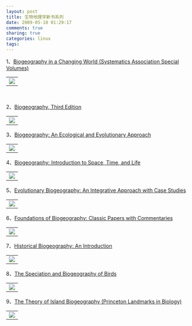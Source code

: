 ```yaml
---
layout: post
title: 生物地理学新书系列
date: 2009-05-10 01:29:17
comments: true
sharing: true
categories: linux
tags: 
---
```


<p>1、<a href="http://www.amazon.com/Biogeography-Changing-Systematics-Association-Special/dp/0849380383%3FSubscriptionId%3D0JTCV5ZMHMF7ZYTXGFR2%26tag%3Dbrdicr-20%26linkCode%3Dxm2%26camp%3D2025%26creative%3D165953%26creativeASIN%3D0849380383">Biogeography in a Changing World (Systematics Association Special Volumes)</a> </p>  <table cellspacing="0" cellpadding="0" border="0"><tbody>     <tr>       <td><img src="http://ecx.images-amazon.com/images/I/51Nso00QpoL._SL160_.jpg" /> </td>     </tr>   </tbody></table>  <p>&#160;</p>  <p>2、<a href="http://www.amazon.com/Biogeography-Third-Mark-V-Lomolino/dp/0878934863%3FSubscriptionId%3D0JTCV5ZMHMF7ZYTXGFR2%26tag%3Dbrdicr-20%26linkCode%3Dxm2%26camp%3D2025%26creative%3D165953%26creativeASIN%3D0878934863">Biogeography, Third Edition</a>     <table cellspacing="0" cellpadding="0" border="0"><tbody>       <tr>         <td><img src="http://ecx.images-amazon.com/images/I/51-xxuKKJ4L._SL160_.jpg" /> </td>       </tr>     </tbody></table> </p>  <p>3、<a href="http://www.amazon.com/Biogeography-Ecological-Evolutionary-Barry-Cox/dp/1405118989%3FSubscriptionId%3D0JTCV5ZMHMF7ZYTXGFR2%26tag%3Dbrdicr-20%26linkCode%3Dxm2%26camp%3D2025%26creative%3D165953%26creativeASIN%3D1405118989">Biogeography: An Ecological and Evolutionary Approach</a>     <table cellspacing="0" cellpadding="0" border="0"><tbody>       <tr>         <td><img src="http://ecx.images-amazon.com/images/I/51ZWQHZ690L._SL160_.jpg" /> </td>       </tr>     </tbody></table> </p>  <p>4、<a href="http://www.amazon.com/Biogeography-Introduction-Space-Time-Life/dp/0471241938%3FSubscriptionId%3D0JTCV5ZMHMF7ZYTXGFR2%26tag%3Dbrdicr-20%26linkCode%3Dxm2%26camp%3D2025%26creative%3D165953%26creativeASIN%3D0471241938">Biogeography: Introduction to Space, Time, and Life</a>     <table cellspacing="0" cellpadding="0" border="0"><tbody>       <tr>         <td><img src="http://ecx.images-amazon.com/images/I/41MABRQSW5L._SL160_.jpg" /> </td>       </tr>     </tbody></table> </p>  <p>5、<a href="http://www.amazon.com/Evolutionary-Biogeography-Integrative-Approach-Studies/dp/0231143788%3FSubscriptionId%3D0JTCV5ZMHMF7ZYTXGFR2%26tag%3Dbrdicr-20%26linkCode%3Dxm2%26camp%3D2025%26creative%3D165953%26creativeASIN%3D0231143788">Evolutionary Biogeography: An Integrative Approach with Case Studies</a>     <table cellspacing="0" cellpadding="0" border="0"><tbody>       <tr>         <td><img src="http://ecx.images-amazon.com/images/I/41O2QHv2XnL._SL160_.jpg" /> </td>       </tr>     </tbody></table> </p>  <p></p>  <p></p>  <p></p>  <p></p>  <p>6、<a href="http://www.amazon.com/Foundations-Biogeography-Classic-Papers-Commentaries/dp/0226492370%3FSubscriptionId%3D0JTCV5ZMHMF7ZYTXGFR2%26tag%3Dbrdicr-20%26linkCode%3Dxm2%26camp%3D2025%26creative%3D165953%26creativeASIN%3D0226492370">Foundations of Biogeography: Classic Papers with Commentaries</a>     <table cellspacing="0" cellpadding="0" border="0"><tbody>       <tr>         <td><img src="http://ecx.images-amazon.com/images/I/51QSFE62V1L._SL160_.jpg" /> </td>       </tr>     </tbody></table> </p>  <p>7、<a href="http://www.amazon.com/Historical-Biogeography-Introduction-Liliana-Katinas/dp/0674010590%3FSubscriptionId%3D0JTCV5ZMHMF7ZYTXGFR2%26tag%3Dbrdicr-20%26linkCode%3Dxm2%26camp%3D2025%26creative%3D165953%26creativeASIN%3D0674010590">Historical Biogeography: An Introduction</a>     <table cellspacing="0" cellpadding="0" border="0"><tbody>       <tr>         <td><img src="http://ecx.images-amazon.com/images/I/519GBTC9KGL._SL160_.jpg" /> </td>       </tr>     </tbody></table> </p>  <p>8、<a href="http://www.amazon.com/Speciation-Biogeography-Birds-Ian-Newton/dp/012517375X%3FSubscriptionId%3D0JTCV5ZMHMF7ZYTXGFR2%26tag%3Dbrdicr-20%26linkCode%3Dxm2%26camp%3D2025%26creative%3D165953%26creativeASIN%3D012517375X">The Speciation and Biogeography of Birds</a>     <table cellspacing="0" cellpadding="0" border="0"><tbody>       <tr>         <td><img src="http://ecx.images-amazon.com/images/I/51CCXPN9YML._SL160_.jpg" /> </td>       </tr>     </tbody></table> </p>  <p>9、<a href="http://www.amazon.com/Theory-Biogeography-Princeton-Landmarks-Biology/dp/0691088365%3FSubscriptionId%3D0JTCV5ZMHMF7ZYTXGFR2%26tag%3Dbrdicr-20%26linkCode%3Dxm2%26camp%3D2025%26creative%3D165953%26creativeASIN%3D0691088365">The Theory of Island Biogeography (Princeton Landmarks in Biology)</a>     <table cellspacing="0" cellpadding="0" border="0"><tbody>       <tr>         <td><img src="http://ecx.images-amazon.com/images/I/41FXoZugAsL._SL160_.jpg" /> </td>       </tr>     </tbody></table></p>